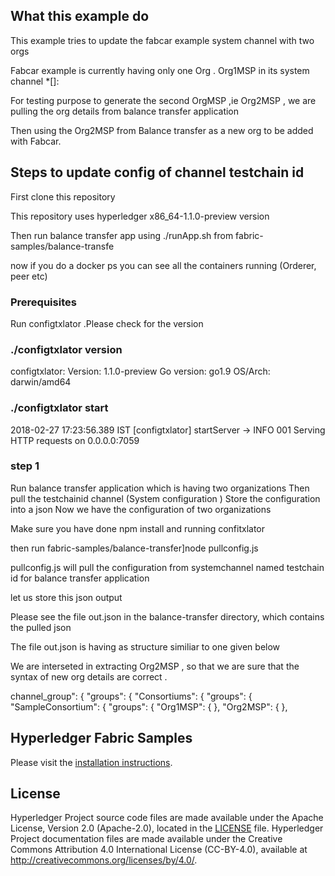 
## What this example do
This example tries to update the fabcar example  system channel with two orgs 

 Fabcar example is currently having only one  Org . Org1MSP in its system channel *[]: 

 For testing purpose to generate the second OrgMSP  ,ie Org2MSP , we are pulling the org details from  balance transfer application
 
 Then using the Org2MSP from Balance transfer as a new org to be added with Fabcar.
 


## Steps to update config of channel testchain id

First clone this repository

This repository uses hyperledger x86_64-1.1.0-preview version


Then run balance transfer app  using ./runApp.sh from fabric-samples/balance-transfe

now if you do a docker ps you can see all the containers running (Orderer, peer etc)

### Prerequisites 
Run configtxlator  .Please check for the version

### ./configtxlator version
 configtxlator:
 Version: 1.1.0-preview
 Go version: go1.9
 OS/Arch: darwin/amd64
 
 ### ./configtxlator start
2018-02-27 17:23:56.389 IST [configtxlator] startServer -> INFO 001 Serving HTTP requests on 0.0.0.0:7059
 
### step 1
 
 Run balance transfer application which is having two organizations 
 Then pull the testchainid channel  (System configuration )
 Store the configuration into a json 
 Now we have the configuration of two organizations 
 
 
 Make sure you have done npm install and running confitxlator
 
 
 then run fabric-samples/balance-transfer]node pullconfig.js 
 
  pullconfig.js will pull the configuration from systemchannel named testchain id for balance transfer application
  
  let us store this json output 
  
  Please see the file out.json  in the balance-transfer directory, which contains the pulled json
  
  The file out.json is having  as structure similiar to one given below 

  We are interseted in extracting Org2MSP , so that we are sure that the syntax of new org details are correct .
  
  channel_group": {
  		"groups": {
  			"Consortiums": {
  				"groups": {
  					"SampleConsortium": {
  						"groups": {
  							"Org1MSP": { },
  							"Org2MSP": { },

  
 
 
 
 

## Hyperledger Fabric Samples

Please visit the [installation instructions](http://hyperledger-fabric.readthedocs.io/en/latest/samples.html).

## License <a name="license"></a>

Hyperledger Project source code files are made available under the Apache License, Version 2.0 (Apache-2.0), located in the [LICENSE](LICENSE) file. Hyperledger Project documentation files are made available under the Creative Commons Attribution 4.0 International License (CC-BY-4.0), available at http://creativecommons.org/licenses/by/4.0/.
